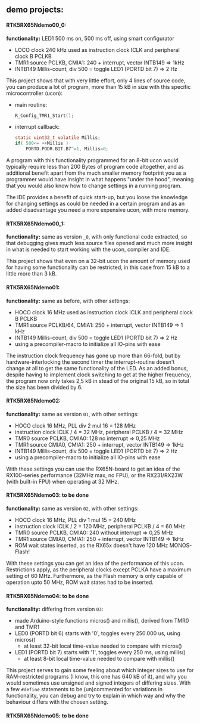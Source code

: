 demo projects:
---

#### RTK5RX65Ndemo00_0:
**functionality:** LED1 500 ms on, 500 ms off, using smart configurator
- LOCO clock 240 kHz used as instruction clock ICLK and
  peripheral clock B PCLKB
- TMR1 source PCLKB, CMIA1: 240 + interrupt, vector INTB149 => 1kHz
- INTB149 Millis-count, div 500 = toggle LED1 (PORTD bit 7) => 2 Hz

This project shows that with very little effort, only 4 lines of source code,
you can produce a lot of program, more than 15 kB in size with this specific
microcontroller (ucon):
- main routine:
  ```.c
  R_Config_TMR1_Start();
  ``` 
- interrupt callback:
  ```.c
  static uint32_t volatile Millis;
  if( 500<= ++Millis )
      PORTD.PODR.BIT.B7^=1, Millis=0;
  ```

A program with this functionality programmed for an 8-bit ucon would
typically require less than 200 Bytes of program code altogether, and as
additional benefit apart from the much smaller memory footprint you as a
programmer would have insight in what happens "under the hood", meaning
that you would also know how to change settings in a running program.

The IDE provides a benefit of quick start-up, but you loose the knowledge
for changing settings as could be needed in a certain program and as an
added disadvantage you need a more expensive ucon, with more memory.

#### RTK5RX65Ndemo00_1:
**functionality:** same as version `_0`, with only functional code extracted,
so that debugging gives much less source files opened and much more insight
in what is needed to start working with the ucon, compiler and IDE.

This project shows that even on a 32-bit ucon the amount of memory used for
having some functionality can be restricted, in this case from 15 kB to a
little more than 3 kB.

#### RTK5RX65Ndemo01:
**functionality:** same as before, with other settings:
- HOCO clock 16 MHz used as instruction clock ICLK and
  peripheral clock B PCLKB
- TMR1 source PCLKB/64, CMIA1: 250 + interrupt, vector INTB149 => 1 kHz
- INTB149 Millis-count,    div 500 = toggle LED1 (PORTD bit 7) => 2 Hz
- using a precompiler-macro to initialize all IO-pins with ease

The instruction clock frequency has gone up more than 66-fold, but by
hardware-interlocking the second timer the interrupt-routine doesn't
change at all to get the same functionality of the LED.
As an added bonus, despite having to implement clock switching to get
at the higher frequency, the program now only takes 2,5 kB in stead of
the original 15 kB, so in total the size has been divided by 6.

#### RTK5RX65Ndemo02:
**functionality:** same as version `01`, with other settings:
- HOCO clock 16 MHz, PLL div 2 mul 16 = 128 MHz
- instruction clock ICLK / 4 = 32 MHz, peripheral PCLKB / 4 = 32 MHz
- TMR0 source PCLKB, CMIA0: 128 no interrupt => 0,25 MHz
- TMR1 source CMIA0, CMIA1: 250 + interrupt, vector INTB149 => 1kHz
- INTB149 Millis-count, div 500 = toggle LED1 (PORTD bit 7) => 2 Hz
- using a precompiler-macro to initialize all IO-pins with ease

With these settings you can use the RX65N-board to get an idea of the
RX100-series performance (32MHz max, no FPU), or the RX231/RX23W
(with built-in FPU) when operating at 32 MHz.

#### RTK5RX65Ndemo03: to be done
**functionality:** same as version `02`, with other settings:
- HOCO clock 16 MHz, PLL div 1 mul 15 = 240 MHz
- instruction clock ICLK / 2 = 120 MHz, peripheral PCLKB / 4 = 60 MHz
- TMR0 source PCLKB, CMIA0: 240 without interrupt => 0,25 MHz
- TMR1 source CMIA0, CMIA1: 250 + interrupt, vector INTB149 => 1kHz
- ROM wait states inserted, as the RX65x doesn't have 120 MHz MONOS-Flash!

With these settings you can get an idea of the performance of this ucon.
Restrictions apply, as the peripheral clocks except PCLKA have a maximum
setting of 60 MHz.
Furthermore, as the Flash memory is only capable of operation upto 50 MHz,
ROM wait states had to be inserted.

#### RTK5RX65Ndemo04: to be done
**functionality:** differing from version `03`:
- made Arduino-style functions micros() and millis(), derived from TMR0 and TMR1
- LED0 (PORTD bit 6) starts with '0', toggles every 250.000 us, using micros()
  - at least 32-bit local time-value needed to compare with micros()
- LED1 (PORTD bit 7) starts with '1', toggles every 250 ms, using millis()
  - at least 8-bit local time-value needed to compare with millis()

This project serves to gain some feeling about which integer sizes to use for
RAM-restricted programs (I know, this one has 640 kB of it), and why you would
sometimes use unsigned and signed integers of differing sizes. With a few
`#define` statements to be (un)commented for variations in functionality, you
can debug and try to explain in which way and why the behaviour differs with
the chosen setting.

#### RTK5RX65Ndemo05: to be done
